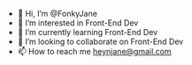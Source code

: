 - 👋 Hi, I’m @FonkyJane
- 👀 I’m interested in Front-End Dev
- 🌱 I’m currently learning Front-End Dev
- 💞️ I’m looking to collaborate on Front-End Dev
- 📫 How to reach me heynjane@gmail.com

<!---
FonkyJane/FonkyJane is a ✨ special ✨ repository because its `README.md` (this file) appears on your GitHub profile.
You can click the Preview link to take a look at your changes.
--->
